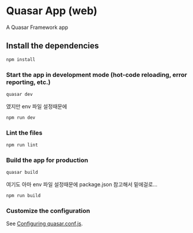 # Quasar App (web)

A Quasar Framework app

## Install the dependencies
```bash
npm install
```

### Start the app in development mode (hot-code reloading, error reporting, etc.)
```bash
quasar dev
```
였지만 env 파일 설정때문에 
```bash
npm run dev
```


### Lint the files
```bash
npm run lint
```

### Build the app for production
```bash
quasar build
```
여기도 아마 env 파일 설정때문에 package.json 참고해서 밑에걸로...
```bash
npm run build
```

### Customize the configuration
See [Configuring quasar.conf.js](https://quasar.dev/quasar-cli/quasar-conf-js).
